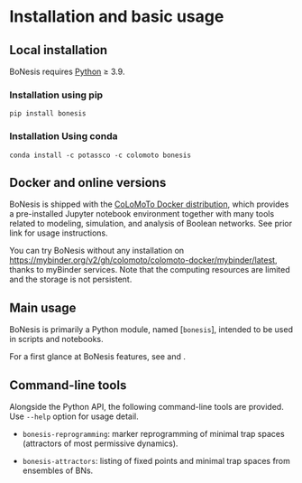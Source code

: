 # Installation and basic usage

## Local installation

BoNesis requires [Python](https://www.python.org) ≥ 3.9.

### Installation using pip

```
pip install bonesis
```

### Installation Using conda

```
conda install -c potassco -c colomoto bonesis
```

## Docker and online versions

BoNesis is shipped with the [CoLoMoTo Docker distribution](https://colomoto.org/notebook), which provides a pre-installed Jupyter notebook environment together with many tools related to modeling, simulation, and analysis of Boolean networks. See prior link for usage instructions.

You can try BoNesis without any installation on https://mybinder.org/v2/gh/colomoto/colomoto-docker/mybinder/latest, thanks to myBinder services.
Note that the computing resources are limited and the storage is not persistent.

## Main usage

BoNesis is primarily a Python module, named [`bonesis`], intended to be used in scripts and
notebooks.

For a first glance at BoNesis features, see [](../tutorials/tour.md) and [](overview.md).


## Command-line tools

Alongside the Python API, the following command-line tools are provided. Use `--help` option for usage detail.

* `bonesis-reprogramming`: marker reprogramming of minimal trap spaces (attractors of most permissive dynamics).

* `bonesis-attractors`: listing of fixed points and minimal trap spaces from ensembles of BNs.



